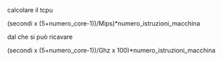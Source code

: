calcolare il tcpu

(secondi x (5+numero_core-1))/Mips)*numero_istruzioni_macchina

dal che si può ricavare

(secondi x (5+numero_core-1))/Ghz x 100)*numero_istruzioni_macchina
